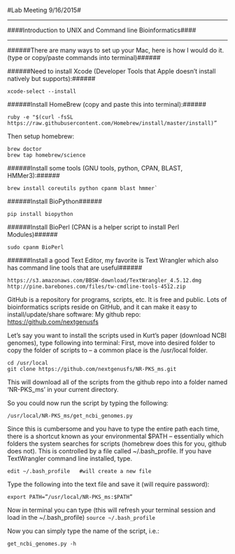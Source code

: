 #Lab Meeting 9/16/2015#

___
####Introduction to UNIX and Command line Bioinformatics####

___
######There are many ways to set up your Mac, here is how I would do it. (type or copy/paste commands into terminal)######

######Need to install Xcode (Developer Tools that Apple doesn’t install natively but supports):######
```
xcode-select --install
```

######Install HomeBrew (copy and paste this into terminal):######

```ruby -e "$(curl -fsSL https://raw.githubusercontent.com/Homebrew/install/master/install)”```

Then setup homebrew:
```
brew doctor
brew tap homebrew/science
```	
######Install some tools (GNU tools, python, CPAN, BLAST, HMMer3):######
```
brew install coreutils python cpanm blast hmmer`
```

######Install BioPython######
```
pip install biopython
```

######Install BioPerl (CPAN is a helper script to install Perl Modules)######
```
sudo cpanm BioPerl
```

######Install a good Text Editor, my favorite is Text Wrangler which also has command line tools that are useful######
```
https://s3.amazonaws.com/BBSW-download/TextWrangler_4.5.12.dmg
http://pine.barebones.com/files/tw-cmdline-tools-4512.zip
```

GitHub is a repository for programs, scripts, etc.  It is free and public.  Lots of bioinformatics scripts reside on GitHub, and it can make it easy to install/update/share software:  My github repo: https://github.com/nextgenusfs

Let’s say you want to install the scripts used in Kurt’s paper (download NCBI genomes), type following into terminal:
First, move into desired folder to copy the folder of scripts to – a common place is the /usr/local folder.
```
cd /usr/local
git clone https://github.com/nextgenusfs/NR-PKS_ms.git
```

This will download all of the scripts from the github repo into a folder named ‘NR-PKS_ms’ in your current directory.

So you could now run the script by typing the following:
```
/usr/local/NR-PKS_ms/get_ncbi_genomes.py 
```

Since this is cumbersome and you have to type the entire path each time, there is a shortcut known as your environmental $PATH – essentially which folders the system searches for scripts (homebrew does this for you, github does not). This is controlled by a file called ~/.bash_profile.  If you have TextWrangler command line installed, type.
```
edit ~/.bash_profile   #will create a new file
```

Type the following into the text file and save it (will require password):
```
export PATH=”/usr/local/NR-PKS_ms:$PATH”
```

Now in terminal you can type (this will refresh your terminal session and load in the ~/.bash_profile)
`source ~/.bash_profile`

Now you can simply type the name of the script, i.e.:
```
get_ncbi_genomes.py -h
```

